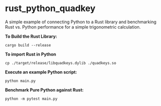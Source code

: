 # rust_python_quadkey

A simple example of connecting Python to a Rust library and benchmarking Rust vs. Python performance for a simple trigonometric calculation.

**To Build the Rust Library:**

```{shell}
cargo build --release
```

**To import Rust in Python**

```{shell}
cp ./target/release/libquadkeys.dylib ./quadkeys.so
```

**Execute an example Python script:**

```{shell}
python main.py
```

**Benchmark Pure Python against Rust:**

```{shell}
python -m pytest main.py
```
